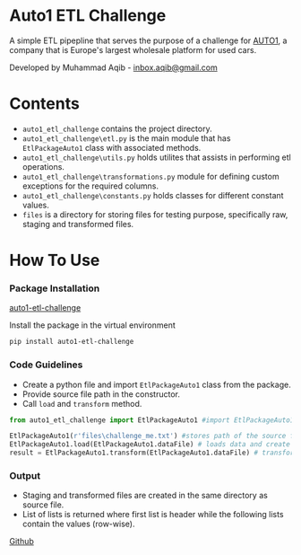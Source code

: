 # Auto1 ETL Challenge

A simple ETL pipepline that serves the purpose of a challenge for [AUTO1](https://www.auto1.com/en/home), a company that is Europe's largest wholesale platform for used cars.

Developed by Muhammad Aqib - inbox.aqib@gmail.com

# Contents

- `auto1_etl_challenge` contains the project directory.
- `auto1_etl_challenge\etl.py` is the main module that has `EtlPackageAuto1` class with associated methods.
- `auto1_etl_challenge\utils.py` holds utilites that assists in performing etl operations.
- `auto1_etl_challenge\transformations.py` module for defining custom exceptions for the required columns.
- `auto1_etl_challenge\constants.py` holds classes for different constant values.
- `files` is a directory for storing files for testing purpose, specifically raw, staging and transformed files.

# How To Use

### Package Installation

[auto1-etl-challenge](https://pypi.org/project/auto1-etl-challenge/)

Install the package in the virtual environment

```sh
pip install auto1-etl-challenge
```

### Code Guidelines

- Create a python file and import `EtlPackageAuto1` class from the package.
- Provide source file path in the constructor.
- Call `load` and `transform` method.

```python
from auto1_etl_challenge import EtlPackageAuto1 #import EtlPackageAuto1 class form package

EtlPackageAuto1(r'files\challenge_me.txt') #stores path of the source file
EtlPackageAuto1.load(EtlPackageAuto1.dataFile) # loads data and create staging file with cleaned data
result = EtlPackageAuto1.transform(EtlPackageAuto1.dataFile) # transform data, create transformed file and return list matrix
```

### Output

- Staging and transformed files are created in the same directory as source file.
- List of lists is returned where first list is header while the following lists contain the values (row-wise).


[Github](https://github.com/muhammad-aqib/auto1_etl_challenge)